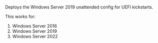Deploys the Windows Server 2019 unattended config for UEFI kickstarts.

This works for:

1. Windows Server 2016
2. Windows Server 2019
3. Windows Server 2022
